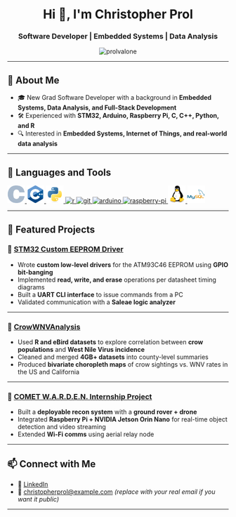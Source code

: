 <h1 align="center">Hi 👋, I'm Christopher Prol</h1>
<h3 align="center">Software Developer | Embedded Systems | Data Analysis</h3>

<p align="center">
  <img src="https://komarev.com/ghpvc/?username=prolvalone&label=Profile%20views&color=0e75b6&style=flat" alt="prolvalone" />
</p>

---

## 🚀 About Me
- 🎓 New Grad Software Developer with a background in **Embedded Systems, Data Analysis, and Full-Stack Development**  
- 🛠 Experienced with **STM32, Arduino, Raspberry Pi, C, C++, Python, and R**  
- 🔍 Interested in **Embedded Systems, Internet of Things, and real-world data analysis**  


---

## 🔧 Languages and Tools

<p align="left">
  <a href="https://www.cprogramming.com/" target="_blank" rel="noreferrer">
    <img src="https://raw.githubusercontent.com/devicons/devicon/master/icons/c/c-original.svg" alt="c" width="40" height="40"/>
  </a>
  <a href="https://www.w3schools.com/cpp/" target="_blank" rel="noreferrer">
    <img src="https://raw.githubusercontent.com/devicons/devicon/master/icons/cplusplus/cplusplus-original.svg" alt="cplusplus" width="40" height="40"/>
  </a>
  <a href="https://www.python.org" target="_blank" rel="noreferrer">
    <img src="https://raw.githubusercontent.com/devicons/devicon/master/icons/python/python-original.svg" alt="python" width="40" height="40"/>
  </a>
  <a href="https://www.r-project.org/" target="_blank" rel="noreferrer">
    <img src="https://www.r-project.org/logo/Rlogo.png" alt="r" width="40" height="40"/>
  </a>
  <a href="https://git-scm.com/" target="_blank" rel="noreferrer">
    <img src="https://www.vectorlogo.zone/logos/git-scm/git-scm-icon.svg" alt="git" width="40" height="40"/>
  </a>
  <a href="https://www.arduino.cc/" target="_blank" rel="noreferrer">
    <img src="https://cdn.worldvectorlogo.com/logos/arduino-1.svg" alt="arduino" width="40" height="40"/>
  </a>
  <a href="https://www.raspberrypi.org/" target="_blank" rel="noreferrer">
    <img src="https://cdn.worldvectorlogo.com/logos/raspberry-pi.svg" alt="raspberry-pi" width="40" height="40"/>
  </a>
  <a href="https://www.linux.org/" target="_blank" rel="noreferrer">
    <img src="https://raw.githubusercontent.com/devicons/devicon/master/icons/linux/linux-original.svg" alt="linux" width="40" height="40"/>
  </a>
  <a href="https://www.mysql.com/" target="_blank" rel="noreferrer">
    <img src="https://raw.githubusercontent.com/devicons/devicon/master/icons/mysql/mysql-original-wordmark.svg" alt="mysql" width="40" height="40"/>
  </a>
</p>

---

## 📂 Featured Projects

### 🔹 [STM32 Custom EEPROM Driver](https://github.com/prolvalone/STM32-EEPROM-Driver)
- Wrote **custom low-level drivers** for the ATM93C46 EEPROM using **GPIO bit-banging**  
- Implemented **read, write, and erase** operations per datasheet timing diagrams  
- Built a **UART CLI interface** to issue commands from a PC  
- Validated communication with a **Saleae logic analyzer**  

---

### 🔹 [CrowWNVAnalysis](https://github.com/prolvalone/CrowWNVAnalysis)
- Used **R and eBird datasets** to explore correlation between **crow populations** and **West Nile Virus incidence**  
- Cleaned and merged **4GB+ datasets** into county-level summaries  
- Produced **bivariate choropleth maps** of crow sightings vs. WNV rates in the US and California  

---

### 🔹 [COMET W.A.R.D.E.N. Internship Project](https://github.com/njii-comet-2024/WARDEN)
- Built a **deployable recon system** with a **ground rover + drone**  
- Integrated **Raspberry Pi + NVIDIA Jetson Orin Nano** for real-time object detection and video streaming  
- Extended **Wi-Fi comms** using aerial relay node  

---

## 📫 Connect with Me
- 💼 [LinkedIn](https://www.linkedin.com/in/christopher-prol/)  
- 📧 christopherprol@example.com *(replace with your real email if you want it public)*  

---
